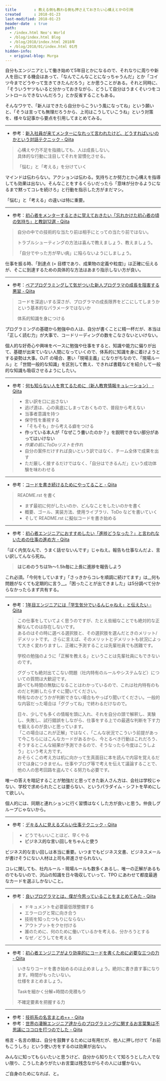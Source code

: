 ```yaml
---
title        : 教える側も教わる側も押さえておきたい心構えとかの引用
created      : 2018-01-23
last-modified: 2018-01-23
header-date  : true
path:
  - /index.html Neo's World
  - /blog/index.html Blog
  - /blog/2018/index.html 2018年
  - /blog/2018/01/index.html 01月
hidden-info:
  - original-blog: Murga
---
```


自分もエンジニアとして働き始めて5年目とかになるので、それなりに周りや新人を目にする機会はあって、「なんでこんなことになっちゃうんだ」とか「コイツ今までどうやって生きてきたんだろう」とか思うことがある。それと同時に、「そういうヤツもいると分かっておきながら、どうして自分はうまくそいつをコントロールできないんだろう」とか反省することもある。

そんなワケで、「新人はできたら自分からこういう風になってね」という願いと、「そうは言っても無理だろうから、上司はこうしていこうね」という対策を、様々な記事から要点を引用してまとめてみる。

---

- 参考：[新入社員が来てメンターになれって言われたけど、どうすればいいのかという対話テクニック - Qiita](https://qiita.com/hirokidaichi/items/2e8e731acfd7b6c7e02f)

> 心構えや力不足を指摘しても、人は成長しない。  
> 具体的な行動に注目してそれを習慣化させる。
> 
> 「悩む」と「考える」を分けていく

マインドは伝わらない。アクションは伝わる。気持ちとか努力とか心構えを指導しても効果は出ない。そんなことをするくらいだったら「意味が分かるようになるまで黙ってコレを続けろ」と行動を指示した方がまだマシ。

「悩む」と「考える」の違いは特に重要。

---

- 参考：[初心者をメンターするときに覚えておきたい「忘れかけた初心者の頃の気持ち」と教訓12選 - Qiita](https://qiita.com/ynii/items/3233073ba18c438899e2)

> 自分の中での技術的な当たり前は相手にとっての当たり前ではない。
> 
> トラブルシューティングの方法は喜んで教えましょう、教えましょう。
> 
> 「自分でやった方が早い病」に陥らないようにしましょう。

仕事を振る時、「到達点 (= 目標であり、成果物の定義や粒度)」は正確に伝えるが、そこに到達するための具体的な方法はあまり指示しない方が良い。

---

- 参考：[ペアプログラミングして気がついた新人プログラマの成長を阻害する悪習 - Qiita](https://qiita.com/hirokidaichi/items/27c757d92b6915e8ecf7)

> コードを深追いする深さが、プログラマの成長限界をどこにしてしまうかという基本的なパラメータではないか
> 
> 体系的知識を身につける

プログラミングの基礎から勉強中の人は、自分が書くことに精一杯だが、本当は「正しく読む力」が大事で、コードリーディングの数をこなさないといけない。

個人的な好奇心や興味をベースに勉強や仕事をすると、知識や能力に偏りが出て、基礎が出来ていない人間になっていくので、体系的に知識を身に着けようとする姿勢は大事。OJT の場合、悪い「現場主義」になりがちなので、「現場ルール」と「世間一般的な知識」を区別して教え、できれば書籍などを紹介して一般的な知識も吸収させるようにしたい。

---

- 参考：[何も知らない人を育てるために（新人教育情報キュレーション） - Qiita](https://qiita.com/itagakishintaro/items/ca4b60e5fb652160685f)

> - 言い訳を口に出さない
> - 逃げ道は、心の奥底にしまっておくもので、普段から考えない
> - 当事者意識を持つ
> - 保守性を重視する
> - 「そもそも」から考える癖をつける
> - __作っている本人が「なぜこう書いたのか？」を説明できない部分があってはいけない__
> - _作業の前にToDoリストを作れ_
> - 自分の案件だけすれば良いという訳ではなく、チーム全体で成果を出す
> - ただ厳しく接するだけではなく、「自分はできるんだ」という成功体験を味わわせる

---

- 参考：[コードを書き続けるためにやってること - Qiita](https://qiita.com/voluntas/items/f8eceda58f1bdfd33905)

> README.rst を書く
> 
> - まず最初に何がしたいのか、どんなことをしたいのかを書く
> - 概要、ゴール、実装方法、使用ライブラリ、ToDo などを書いていく
> - そして README.rst に擬似コードを書き始める

---

- 参考：[初心者エンジニアにおすすめしたい「進捗どうなった？」と言われないための仕事の進め方 - Qiita](https://qiita.com/soyanchu/items/d1cb9785fc211941a009)

「ぼく内気なんで、うまく話せないんです」じゃねえ。報告も仕事なんだよ、言い訳してんなら死ね。

> __はじめのうちは1h〜1.5h毎に上長に進捗を報告しよう__

これ必須。「今何をしています」「さっきからコレを順調に続けてます」は__何も問題がなくても定期的に言う__。「困ったことが出てきました」は5分調べて分からなかったらまず共有する。

---

- 参考：[1年目エンジニアには「学生気分でいるんじゃねえ」と伝えたい - Qiita](https://qiita.com/ttsuzo/items/ed8768b9ba46d3e8e86d)

> この仕事をしていてよく思うのですが、たとえ些細なことでも絶対的な正解なんてのは存在しないです。  
> あるのはその時に選べる選択肢と、その選択肢を選んだときのメリット/デメリットです。 さらに言えば、そのメリットとデメリットも状況によって大きく変わりますし、正確に予測することは先輩社員でも困難です。
> 
> 学校の勉強のように「正解を教える」ということは先輩社員にもできないのです。
> 
> ググっても絶対出てこない問題（社内特有のルールやシステムなど）についての質問は大歓迎です。  
> 調べても時間の無駄になることはわかっているので、これは社内特有のものだと判断したらすぐに聞いてください。  
> 特有なのかどうかが判断できない場合もやっぱり聞いてください。一般的な内容だった場合は「ググってね」で終わるだけなので。
> 
> 日々、少しでも多くの情報を頭に入れ、それを自分の頭で解釈し、実験し、失敗し、試行錯誤をしながら、仕事をする上での最適な判断を下す力を鍛えるのが良いと思っています。  
> 「この場合はこれが正解」ではなく、「こんな状況でこういう前提があって今こちらにはこんなカードがあるから、今とるべき行動はこれだろう、そうするとこんな結果が予測できるので、そうなったら今度はこうしよう」という考え方です。  
> おそらくこの考え方は机に向かって生真面目に本を読んで内容を覚えるだけでは身につきません。仕事やブログ等で考えを伝えて議論することで、他の人の思考回路を盗んでくる努力も必要です。

唯一の答えを暗記することが勉強だと思ってきた新人さん方は、会社は学校じゃない、学校で求められたことは要らない、というパラダイム・シフトを早めにして欲しい。

個人的には、同期と連れションに行く習慣はなくした方が良いと思う。仲良しグループじゃないから。

---

- 参考：[デキる人に見えるズルい仕事テクニック - Qiita](https://qiita.com/y_saeko/items/201a3006579f21c47ef4)

> - どうでもいいことほど、早くやる
> - __ビジネス的な言い回しをちゃんと使う__

ビジネス的な言い回しは本当に重要。いつまでもビジネス文書、ビジネスメールが書けそうにない人材は上司も昇進させられない。

コレに関しても、社内ルール・現場ルールも数多くあるし、唯一の正解があるものでもないので、沢山の知識を日々吸収していって、TPO にあわせて都度最適なカードを選ぶしかないこと。

---

- 参考：[良いプログラマとは、僕が今思っていることをまとめてみた - Qiita](https://qiita.com/zaru/items/3da2b90b066ec69ab9e9)

> - ドキュメントを必要最低限整備する
> - エラーログと常に向き合う
> - 技術を知ったつもりにならない
> - アウトプットをクセ付ける
> - 誰のために、何のために働いているかを考える、分かろうとする
> - なぜ／どうしてを考える

---

- 参考：[初心者エンジニアがより効率的にコードを書くために必要な三つの力 - Qiita](https://qiita.com/shunsuke227ono/items/36723b9c19c25d545aa1)

> いきなりコードを書き始めるのは止めましょう。絶対に書き直す事になります。時間がもったいない。  
> 仕様をまとめましょう。
> 
> Taskを細かく分解+時間の見積もり
> 
> 不確定要素を把握する力

---

- 参考：[技術系の名言まとめ++ - Qiita](https://qiita.com/kkyouhei/items/38ba41fb6b877f160e99)
- 参考：[世界の凄腕エンジニア達からのプログラミングに関するお言葉集は不思議にココロを打つのでした - Qiita](https://qiita.com/jabba/items/efcc1d7a15075e631b36)

格言・名言の類は、自分を鼓舞するためには有用だが、他人に押し付けて「お前もこうしろ」という使い方をするのは効果が出ない。

みんなに知ってもらいたいと思うけど、自分から知りたくて知ろうとした人でない限り、こうしたありがたいお言葉は残念ながらその人には響かない。

ご自身のためになれば、と。
